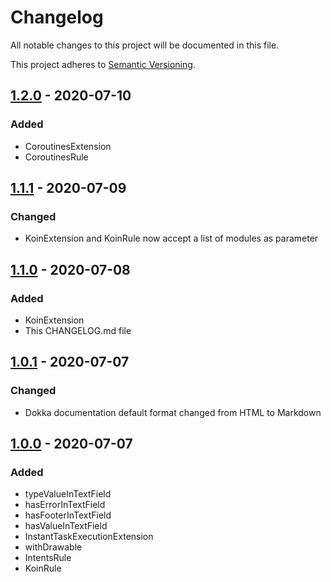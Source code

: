 # Changelog

All notable changes to this project will be documented in this file.

This project adheres to [Semantic Versioning](https://semver.org/spec/v2.0.0.html).

## [1.2.0] - 2020-07-10

### Added

- CoroutinesExtension
- CoroutinesRule

## [1.1.1] - 2020-07-09

### Changed

- KoinExtension and KoinRule now accept a list of modules as parameter

## [1.1.0] - 2020-07-08

### Added

- KoinExtension
- This CHANGELOG.md file

## [1.0.1] - 2020-07-07

### Changed

- Dokka documentation default format changed from HTML to Markdown

## [1.0.0] - 2020-07-07

### Added

- typeValueInTextField
- hasErrorInTextField
- hasFooterInTextField
- hasValueInTextField
- InstantTaskExecutionExtension
- withDrawable
- IntentsRule
- KoinRule

[1.2.0]: https://github.com/natura-cosmeticos/Nat-Test-Commons/compare/1.1.1..1.2.0
[1.1.1]: https://github.com/natura-cosmeticos/Nat-Test-Commons/compare/1.1.0..1.1.1
[1.1.0]: https://github.com/natura-cosmeticos/Nat-Test-Commons/compare/1.0.1..1.1.0
[1.0.1]: https://github.com/natura-cosmeticos/Nat-Test-Commons/compare/1.0.0..1.0.1
[1.0.0]: https://github.com/natura-cosmeticos/Nat-Test-Commons/compare/0.1.0..1.0.0
